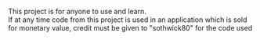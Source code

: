 This project is for anyone to use and learn.  
If at any time code from this project is used in an application which is sold for monetary value, credit must be given to "sothwick80" for the code used
